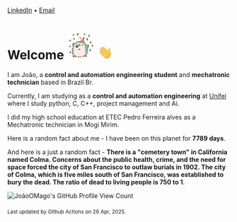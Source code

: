 [LinkedIn](https://www.linkedin.com/in/joão-pedro-gozzoli-b95641301/) &bull;
[Email](joaopedrogozzoli@gmail.com)

# Welcome <img src="happy.gif" height="64px" /> <img src="wave.gif" height="32px" />

I am João, a  **control and automation engineering student** and **mechatronic technician** based in Brazil Br.

Currently, I am studying as a **control and automation engineering** at [Unifei](https://unifei.edu.br) where I study python, C, C++, project management and Ai.

I did my high school education at ETEC Pedro Ferreira alves as a Mechatronic technician in Mogi Mirim.

Here is a random fact about me - I have been on this planet for **7789 days**.

And here is a just a random fact -  **There is a "cemetery town" in California named Colma. Concerns about the public health, crime, and the need for space forced the city of San Francisco to outlaw burials in 1902. The city of Colma, which is five miles south of San Francisco, was established to bury the dead. The ratio of dead to living people is 750 to 1**.

![JoãoOMago's GitHub Profile View Count](https://komarev.com/ghpvc/?username=JoaoOMago)

<sub>Last updated by Github Actions on 26 Apr, 2025.</sub>

